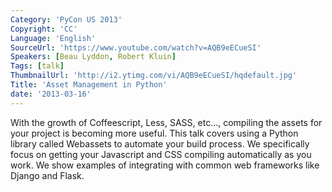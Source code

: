 ```yaml
---
Category: 'PyCon US 2013'
Copyright: 'CC'
Language: 'English'
SourceUrl: 'https://www.youtube.com/watch?v=AQB9eECueSI'
Speakers: [Beau Lyddon, Robert Kluin]
Tags: [talk]
ThumbnailUrl: 'http://i2.ytimg.com/vi/AQB9eECueSI/hqdefault.jpg'
Title: 'Asset Management in Python'
date: '2013-03-16'
---
```

With the growth of Coffeescript, Less, SASS, etc..., compiling the assets for your project is becoming more useful.  This talk covers using a Python library called Webassets to automate your build process.  We specifically focus on getting your Javascript and CSS compiling automatically as you work.  We show examples of integrating with common web frameworks like Django and Flask.
